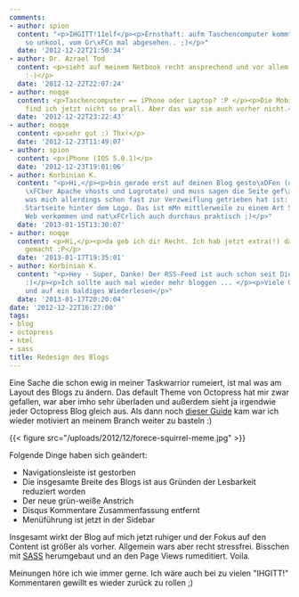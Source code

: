 ```yaml
---
comments:
- author: spion
  content: "<p>IHGITT!11elf</p><p>Ernsthaft: aufm Taschencomputer kommt's garnicht
    so unkool, vom Gr\xFCn mal abgesehen.. ;)</p>"
  date: '2012-12-22T21:50:34'
- author: Dr. Azrael Tod
  content: <p>sieht auf meinem Netbook recht ansprechend und vor allem benutzbar aus
    :-)</p>
  date: '2012-12-22T22:07:24'
- author: noqqe
  content: <p>Taschencomputer == iPhone oder Laptop? :P </p><p>Die Mobile Version
    find ich jetzt nicht so prall. Aber das war sie auch vorher nicht.</p>
  date: '2012-12-22T23:22:43'
- author: noqqe
  content: <p>sehr gut :) Thx!</p>
  date: '2012-12-23T11:49:07'
- author: spion
  content: <p>iPhone (IOS 5.0.1)</p>
  date: '2012-12-23T19:01:06'
- author: Korbinian K.
  content: "<p>Hi,</p><p>bin gerade erst auf deinen Blog gesto\xDFen (durch den Artikel
    \xFCber Apache vhosts und Logrotate) und muss sagen die Seite gef\xE4llt mir gut,
    was mich allerdings schon fast zur Verzweiflung getrieben hat ist: kein Link zur
    Startseite hinter dem Logo. Das ist mMn mittlerweile zu einem Art Standard im
    Web verkommen und nat\xFCrlich auch durchaus praktisch ;)</p>"
  date: '2013-01-15T13:30:07'
- author: noqqe
  content: <p>Hi,</p><p>da geb ich dir Recht. Ich hab jetzt extra(!) das Logo Clickable
    gemacht :P</p>
  date: '2013-01-17T19:35:01'
- author: Korbinian K.
  content: "<p>Hey - Super, Danke! Der RSS-Feed ist auch schon seit Dienstag im Feedreader
    :)</p><p>Ich sollte auch mal wieder mehr bloggen ... </p><p>Viele Gr\xFC\xDFe
    und auf ein baldiges Wiederlesen</p>"
  date: '2013-01-17T20:20:04'
date: '2012-12-22T16:27:00'
tags:
- blog
- octopress
- html
- sass
title: Redesign des Blogs
---
```


Eine Sache die schon ewig in meiner Taskwarrior rumeiert, ist mal was am Layout des
Blogs zu ändern. Das default Theme von Octopress hat mir zwar gefallen, war aber
imho sehr überladen und außerdem sieht ja irgendwie jeder Octopress Blog gleich
aus. Als dann noch [dieser Guide](http://kaikkonendesign.fi/typography/section)
kam war ich wieder motiviert an meinem Branch weiter zu basteln :)

{{< figure src="/uploads/2012/12/forece-squirrel-meme.jpg" >}}

Folgende Dinge haben sich geändert:

* Navigationsleiste ist gestorben
* Die insgesamte Breite des Blogs ist aus Gründen der Lesbarkeit reduziert
  worden
* Der neue grün-weiße Anstrich
* Disqus Kommentare Zusammenfassung entfernt
* Menüführung ist jetzt in der Sidebar

Insgesamt wirkt der Blog auf mich jetzt ruhiger und der Fokus auf den Content
ist größer als vorher. Allgemein wars aber recht stressfrei. Bisschen mit
[SASS](http://sass-lang.com) herumgebaut und an den Page Views rumeditiert.
Voila.

Meinungen höre ich wie immer gerne. Ich wäre auch bei zu vielen "IHGITT!"
Kommentaren gewillt es wieder zurück zu rollen ;)